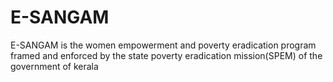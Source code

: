 # E-SANGAM
E-SANGAM is the women empowerment and poverty eradication program framed and enforced by the state poverty eradication mission(SPEM) of the government of kerala
